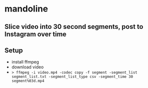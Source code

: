 # mandoline

## Slice video into 30 second segments, post to Instagram over time

## Setup
- install ffmpeg
- download video
- `> ffmpeg -i video.mp4 -codec copy -f segment -segment_list segment_list.txt -segment_list_type csv -segment_time 30 segment%03d.mp4`


